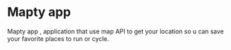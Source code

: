 # Mapty app

Mapty app , application that use map API to get your location so u can save your favorite places to run or cycle.
